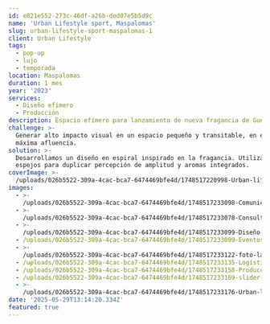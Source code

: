 ```yaml
---
id: e821e552-273c-46df-a26b-ded07e5b5d9c
name: 'Urban Lifestyle sport, Maspalomas'
slug: urban-lifestyle-sport-maspalomas-1
client: Urban Lifestyle
tags:
  - pop-up
  - lujo
  - temporada
location: Maspalomas
duration: 1 mes
year: '2023'
services:
  - Diseño efímero
  - Producción
description: Espacio efímero para lanzamiento de nueva fragancia de Guerlain.
challenge: >-
  Generar alto impacto visual en un espacio pequeño y transitable, en época de
  máxima afluencia.
solution: >-
  Desarrollamos un diseño en espiral inspirado en la fragancia. Utilizamos
  espejos para duplicar percepción de amplitud y aromas integrados.
coverImage: >-
  /uploads/026b5522-309a-4cac-bca7-6474469bfe4d/1748517220998-Urban-lifestyle.webp
images:
  - >-
    /uploads/026b5522-309a-4cac-bca7-6474469bfe4d/1748517233098-Comunicación.webp
  - >-
    /uploads/026b5522-309a-4cac-bca7-6474469bfe4d/1748517233078-Consultoría-.webp
  - >-
    /uploads/026b5522-309a-4cac-bca7-6474469bfe4d/1748517233099-Diseño-interiores.webp
  - /uploads/026b5522-309a-4cac-bca7-6474469bfe4d/1748517233099-Eventos.webp
  - >-
    /uploads/026b5522-309a-4cac-bca7-6474469bfe4d/1748517233122-foto-landing.webp
  - /uploads/026b5522-309a-4cac-bca7-6474469bfe4d/1748517233135-Logística.jpg
  - /uploads/026b5522-309a-4cac-bca7-6474469bfe4d/1748517233158-Producción.webp
  - /uploads/026b5522-309a-4cac-bca7-6474469bfe4d/1748517233169-slider-3.webp
  - >-
    /uploads/026b5522-309a-4cac-bca7-6474469bfe4d/1748517233176-Urban-lifestyle.webp
date: '2025-05-29T13:14:20.334Z'
featured: true
---
```


